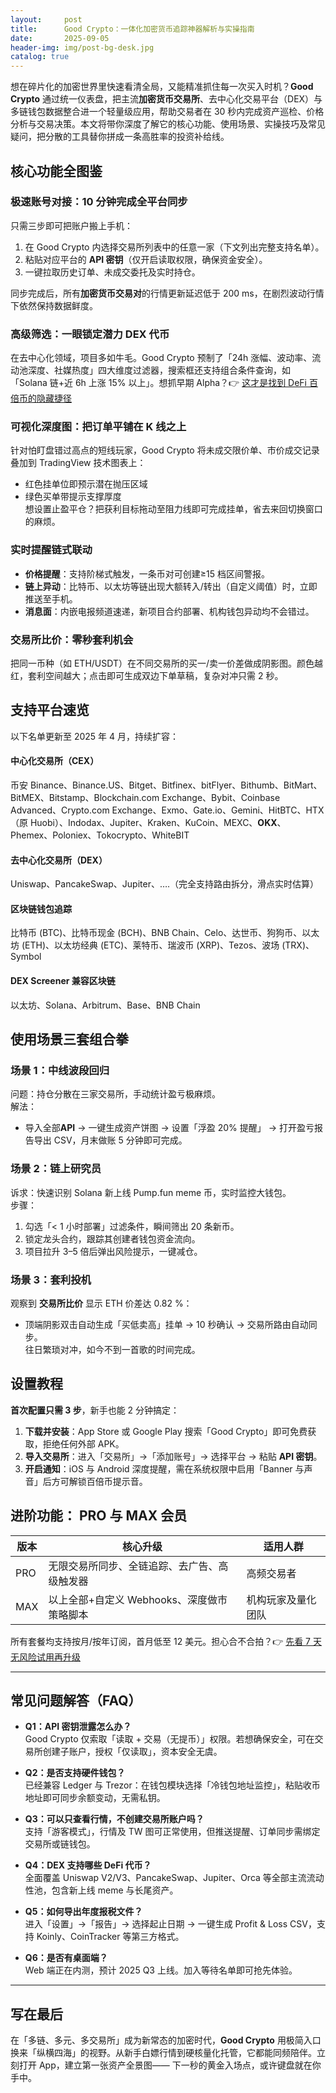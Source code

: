 ```yaml
---
layout:     post
title:      Good Crypto：一体化加密货币追踪神器解析与实操指南
date:       2025-09-05
header-img: img/post-bg-desk.jpg
catalog: true
---
```


想在碎片化的加密世界里快速看清全局，又能精准抓住每一次买入时机？**Good Crypto** 通过统一仪表盘，把主流**加密货币交易所**、去中心化交易平台（DEX）与多链钱包数据整合进一个轻量级应用，帮助交易者在 30 秒内完成资产巡检、价格分析与交易决策。本文将带你深度了解它的核心功能、使用场景、实操技巧及常见疑问，把分散的工具替你拼成一条高胜率的投资补给线。

## 核心功能全图鉴

### 极速账号对接：10 分钟完成全平台同步
只需三步即可把账户搬上手机：
1. 在 Good Crypto 内选择交易所列表中的任意一家（下文列出完整支持名单）。
2. 粘贴对应平台的 **API 密钥**（仅开启读取权限，确保资金安全）。
3. 一键拉取历史订单、未成交委托及实时持仓。

同步完成后，所有**加密货币交易对**的行情更新延迟低于 200 ms，在剧烈波动行情下依然保持数据鲜度。

### 高级筛选：一眼锁定潜力 DEX 代币
在去中心化领域，项目多如牛毛。Good Crypto 预制了「24h 涨幅、波动率、流动池深度、社媒热度」四大维度过滤器，搜索框还支持组合条件查询，如「Solana 链+近 6h 上涨 15% 以上」。想抓早期 Alpha？👉 [这才是找到 DeFi 百倍币的隐藏捷径](https://okxdog.com/)   

### 可视化深度图：把订单平铺在 K 线之上
针对怕盯盘错过高点的短线玩家，Good Crypto 将未成交限价单、市价成交记录叠加到 TradingView 技术图表上：  
- 红色挂单位即预示潜在抛压区域  
- 绿色买单带提示支撑厚度  
想设置止盈平仓？把获利目标拖动至阻力线即可完成挂单，省去来回切换窗口的麻烦。

### 实时提醒链式联动
- **价格提醒**：支持阶梯式触发，一条币对可创建≥15 档区间警报。  
- **链上异动**：比特币、以太坊等链出现大额转入/转出（自定义阈值）时，立即推送至手机。  
- **消息面**：内嵌电报频道速递，新项目合约部署、机构钱包异动均不会错过。

### 交易所比价：零秒套利机会
把同一币种（如 ETH/USDT）在不同交易所的买一/卖一价差做成阴影图。颜色越红，套利空间越大；点击即可生成双边下单草稿，复杂对冲只需 2 秒。

## 支持平台速览
以下名单更新至 2025 年 4 月，持续扩容：

#### 中心化交易所（CEX）
币安 Binance、Binance.US、Bitget、Bitfinex、bitFlyer、Bithumb、BitMart、BitMEX、Bitstamp、Blockchain.com Exchange、Bybit、Coinbase Advanced、Crypto.com Exchange、Exmo、Gate.io、Gemini、HitBTC、HTX（原 Huobi）、Indodax、Jupiter、Kraken、KuCoin、MEXC、**OKX**、Phemex、Poloniex、Tokocrypto、WhiteBIT

#### 去中心化交易所（DEX）
Uniswap、PancakeSwap、Jupiter、….（完全支持路由拆分，滑点实时估算）

#### 区块链钱包追踪
比特币 (BTC)、比特币现金 (BCH)、BNB Chain、Celo、达世币、狗狗币、以太坊 (ETH)、以太坊经典 (ETC)、莱特币、瑞波币 (XRP)、Tezos、波场 (TRX)、Symbol

#### DEX Screener 兼容区块链
以太坊、Solana、Arbitrum、Base、BNB Chain

## 使用场景三套组合拳

### 场景 1：中线波段回归
问题：持仓分散在三家交易所，手动统计盈亏极麻烦。  
解法：  
- 导入全部**API** → 一键生成资产饼图 → 设置「浮盈 20% 提醒」 → 打开盈亏报告导出 CSV，月末做账 5 分钟即可完成。

### 场景 2：链上研究员
诉求：快速识别 Solana 新上线 Pump.fun meme 币，实时监控大钱包。  
步骤：  
1. 勾选「< 1 小时部署」过滤条件，瞬间筛出 20 条新币。  
2. 锁定龙头合约，跟踪其创建者钱包资金流向。  
3. 项目拉升 3–5 倍后弹出风险提示，一键减仓。

### 场景 3：套利投机
观察到 **交易所比价** 显示 ETH 价差达 0.82 %：  
- 顶端阴影双击自动生成「买低卖高」挂单 → 10 秒确认 → 交易所路由自动同步。  
往日繁琐对冲，如今不到一首歌的时间完成。

## 设置教程
**首次配置只需 3 步**，新手也能 2 分钟搞定：

1. **下载并安装**：App Store 或 Google Play 搜索「Good Crypto」即可免费获取，拒绝任何外部 APK。  
2. **导入交易所**：进入「交易所」→「添加账号」→ 选择平台 → 粘贴 **API 密钥**。  
3. **开启通知**：iOS 与 Android 深度提醒，需在系统权限中启用「Banner 与声音」后方可解锁百倍币提示音。

## 进阶功能： PRO 与 MAX 会员
| 版本 | 核心升级 | 适用人群 |
|---|---|---|
| PRO | 无限交易所同步、全链追踪、去广告、高级触发器 | 高频交易者 |
| MAX | 以上全部+自定义 Webhooks、深度做市策略脚本 | 机构玩家及量化团队 |

所有套餐均支持按月/按年订阅，首月低至 12 美元。担心合不合拍？👉 [先看 7 天无风险试用再升级](https://okxdog.com/)

---

## 常见问题解答（FAQ）

- **Q1：API 密钥泄露怎么办？**  
  Good Crypto 仅索取「读取 + 交易（无提币）」权限。若想确保安全，可在交易所创建子账户，授权「仅读取」，资本安全无虞。

- **Q2：是否支持硬件钱包？**  
  已经兼容 Ledger 与 Trezor：在钱包模块选择「冷钱包地址监控」，粘贴收币地址即可同步余额变动，无需私钥。

- **Q3：可以只查看行情，不创建交易所账户吗？**  
  支持「游客模式」，行情及 TW 图可正常使用，但推送提醒、订单同步需绑定交易所或链钱包。

- **Q4：DEX 支持哪些 DeFi 代币？**  
  全面覆盖 Uniswap V2/V3、PancakeSwap、Jupiter、Orca 等全部主流流动性池，包含新上线 meme 与长尾资产。

- **Q5：如何导出年度报税文件？**  
  进入「设置」→「报告」→ 选择起止日期 → 一键生成 Profit & Loss CSV，支持 Koinly、CoinTracker 等第三方格式。

- **Q6：是否有桌面端？**  
  Web 端正在内测，预计 2025 Q3 上线。加入等待名单即可抢先体验。

---

## 写在最后
在「多链、多元、多交易所」成为新常态的加密时代，**Good Crypto** 用极简入口换来「纵横四海」的视野。从新手白嫖行情到硬核量化托管，它都能同频陪伴。立刻打开 App，建立第一张资产全景图—— 下一秒的黄金入场点，或许键盘就在你手中。